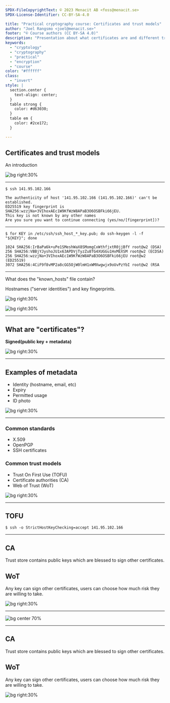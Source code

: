 ```yaml
---
SPDX-FileCopyrightText: © 2023 Menacit AB <foss@menacit.se>
SPDX-License-Identifier: CC-BY-SA-4.0

title: "Practical cryptography course: Certificates and trust models"
author: "Joel Rangsmo <joel@menacit.se>"
footer: "© Course authors (CC BY-SA 4.0)"
description: "Presentation about what certificates are and different trust models"
keywords:
  - "cryptology"
  - "cryptography"
  - "practical"
  - "encryption"
  - "course"
color: "#ffffff"
class:
  - "invert"
style: |
  section.center {
    text-align: center;
  }
  table strong {
    color: #d63030;
  }
  table em {
    color: #2ce172;
  }

---
```

<!-- _footer: "%ATTRIBUTION_PREFIX% William Warby (CC BY 2.0)" -->
## Certificates and trust models
An introduction

![bg right:30%](images/20-dummy.jpg)

---
```
$ ssh 141.95.102.166

The authenticity of host '141.95.102.166 (141.95.102.166)' can't be established.
ED25519 key fingerprint is SHA256:wzzjNa+3VIhoxAEc1W9KfWzW8APaB3O6OSBFki66jEU.
This key is not known by any other names
Are you sure you want to continue connecting (yes/no/[fingerprint])?
```

---
```
$ for KEY in /etc/ssh/ssh_host_*_key.pub; do ssh-keygen -l -f "${KEY}"; done

1024 SHA256:IrBaPa6k+uPe1SMeshWaX8SMomgCxWthfjxtR0jjBfY root@w2 (DSA)
256 SHA256:VBBjYJyshoJU1x63APDVjTyzZu8TG4XUGGu1HxMEXSM root@w2 (ECDSA)
256 SHA256:wzzjNa+3VIhoxAEc1W9KfWzW8APaB3O6OSBFki66jEU root@w2 (ED25519)
3072 SHA256:4CiF9f8vMP2a8cGG5OjW0lmH1xWMXwgwjx9oUvPzYbI root@w2 (RSA
```

---
<!-- _footer: "%ATTRIBUTION_PREFIX% William Warby (CC BY 2.0)" -->
What does the "known\_hosts" file contain?  
  
Hostnames ("server identities") and key fingerprints.

![bg right:30%](images/20-dummy.jpg)

![bg right:30%](images/20-dummy.jpg)

---
<!-- _footer: "%ATTRIBUTION_PREFIX% William Warby (CC BY 2.0)" -->
## What are "certificates"?
**Signed(public key + metadata)**

![bg right:30%](images/20-dummy.jpg)

---
<!-- _footer: "%ATTRIBUTION_PREFIX% William Warby (CC BY 2.0)" -->
## Examples of metadata
- Identity (hostname, email, etc)
- Expiry
- Permitted usage
- ID photo

![bg right:30%](images/20-dummy.jpg)

---
<!-- _footer: "%ATTRIBUTION_PREFIX% William Warby (CC BY 2.0)" -->
### Common standards
- X.509
- OpenPGP
- SSH certificates

### Common trust models
- Trust On First Use (TOFU)
- Certificate authorities (CA)
- Web of Trust (WoT)

![bg right:30%](images/20-dummy.jpg)

---
<!-- _footer: "%ATTRIBUTION_PREFIX% William Warby (CC BY 2.0)" -->
## TOFU
```
$ ssh -o StrictHostKeyChecking=accept 141.95.102.166
```

---
<!-- _footer: "%ATTRIBUTION_PREFIX% William Warby (CC BY 2.0)" -->
## CA
Trust store contains public keys which are blessed to sign other certificates.

## WoT
Any key can sign other certificates, users can choose how much risk they are willing to take.

![bg right:30%](images/20-dummy.jpg)

---
![bg center 70%](images/20-cert_store.jpg)

---
<!-- _footer: "%ATTRIBUTION_PREFIX% William Warby (CC BY 2.0)" -->
## CA
Trust store contains public keys which are blessed to sign other certificates.

## WoT
Any key can sign other certificates, users can choose how much risk they are willing to take.

![bg right:30%](images/20-dummy.jpg)
